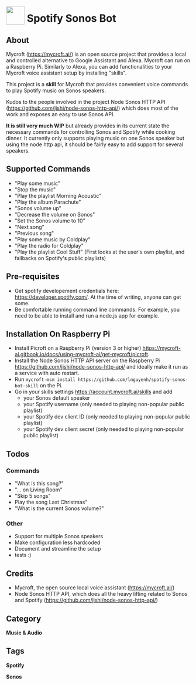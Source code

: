 # <img src="https://raw.githack.com/FortAwesome/Font-Awesome/master/svgs/solid/headphones.svg" card_color="#40DBB0" width="50" height="50" style="vertical-align:bottom"/> Spotify Sonos Bot
## About
Mycroft (https://mycroft.ai/) is an open source project that provides a local and controlled alternative to Google Assistant and Alexa. Mycroft can run on a Raspberry Pi. Similarly to Alexa, you can add functionalities to your Mycroft voice assistant setup by installing "skills".

This project is a **skill** for Mycroft that provides convenient voice commands to play Spotify music on Sonos speakers.

Kudos to the people involved in the project Node Sonos HTTP API (https://github.com/jishi/node-sonos-http-api/) which does most of the work and exposes an easy to use Sonos API.

**It is still very much WIP** but already provides in its current state the necessary commands for controlling Sonos and Spotify while cooking dinner. It currently only supports playing music on one Sonos speaker but using the node http api, it should be fairly easy to add support for several speakers.

## Supported Commands
* "Play some music"
* "Stop the music"
* "Play the playlist Morning Acoustic"
* "Play the album Parachute"
* "Sonos volume up"
* "Decrease the volume on Sonos"
* "Set the Sonos volume to 10"
* "Next song"
* "Previous song"
* "Play some music by Coldplay"
* "Play the radio for Coldplay"
* "Play the playlist Cool Stuff" (First looks at the user's own playlist, and fallbacks on Spotify's public playlists)

## Pre-requisites
* Get spotify developement credentials here: https://developer.spotify.com/. At the time of writing, anyone can get some.
* Be comfortable running command line commands. For example, you need to be able to install and run a node.js app for example.

## Installation On Raspberry Pi
- Install Picroft on a Raspberry Pi (version 3 or higher) https://mycroft-ai.gitbook.io/docs/using-mycroft-ai/get-mycroft/picroft.
- Install the Node Sonos HTTP API server on the Raspberry Pi https://github.com/jishi/node-sonos-http-api/ and ideally make it run as a service with auto restart.
- Run `mycroft-msm install https://github.com/lnguyenh/spotify-sonos-bot-skill` on the Pi.
- Go in your skills settings https://account.mycroft.ai/skills and add
    - your Sonos default speaker
    - your Spotify username (only needed to playing non-popular public playlist)
    - your Spotify dev client ID (only needed to playing non-popular public playlist)
    - your Spotify dev client secret (only needed to playing non-popular public playlist)

## Todos
### Commands

* "What is this song?"
* "... on Living Room"
* "Skip 5 songs"
* Play the song Last Christmas"
* "What is the current Sonos volume?"

### Other
* Support for multiple Sonos speakers
* Make configuration less hardcoded
* Document and streamline the setup
* tests :)

## Credits
* Mycroft, the open source local voice assistant (https://mycroft.ai/)
* Node Sonos HTTP API, which does all the heavy lifting related to Sonos and Spotify (https://github.com/jishi/node-sonos-http-api/)

## Category
**Music & Audio**

## Tags
**Spotify**

**Sonos**
